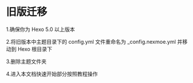 # 旧版迁移

1.确保你为 Hexo 5.0 以上版本

2.将旧版本中主题目录下的 config.yml 文件重命名为 \_config.nexmoe.yml 并移动到 Hexo 根目录下

3.删除主题文件夹

4.进入本文档快速开始部分按照教程操作


